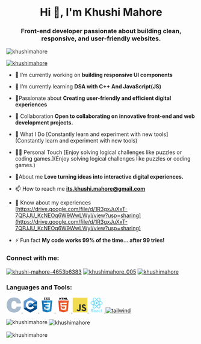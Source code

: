 <h1 align="center">Hi 👋, I'm Khushi Mahore</h1>
<h3 align="center">Front-end developer passionate about building clean, responsive, and user-friendly websites.</h3>

<p align="left"> <img src="https://komarev.com/ghpvc/?username=khushimahore&label=Profile%20views&color=0e75b6&style=flat" alt="khushimahore" /> </p>

<p align="left"> <a href="https://github.com/ryo-ma/github-profile-trophy"><img src="https://github-profile-trophy.vercel.app/?username=khushimahore" alt="khushimahore" /></a> </p>

- 🔭 I’m currently working on **building responsive UI components**

- 🌱 I’m currently learning **DSA with C++ And JavaScript(JS)**

- 🎯Passionate about **Creating user-friendly and efficient digital experiences**

- 🤝 Collaboration **Open to collaborating on innovative front-end and web development projects.**

- 🌟 What I Do [Constantly learn and experiment with new tools](Constantly learn and experiment with new tools)

- 🧍‍♀️ Personal Touch [Enjoy solving logical challenges like puzzles or coding games.](Enjoy solving logical challenges like puzzles or coding games.)

- 💬About me **Love turning ideas into interactive digital experiences.**

- 📫 How to reach me **its.khushi.mahore@gmail.com**

- 📄 Know about my experiences [https://drive.google.com/file/d/1R3gxJuXxT-7QPJJU_KcNEOq6W9WwLWyl/view?usp=sharing](https://drive.google.com/file/d/1R3gxJuXxT-7QPJJU_KcNEOq6W9WwLWyl/view?usp=sharing)

- ⚡ Fun fact **My code works 99% of the time… after 99 tries!**

<h3 align="left">Connect with me:</h3>
<p align="left">
<a href="https://linkedin.com/in/khushi-mahore-4653b6383" target="blank"><img align="center" src="https://raw.githubusercontent.com/rahuldkjain/github-profile-readme-generator/master/src/images/icons/Social/linked-in-alt.svg" alt="khushi-mahore-4653b6383" height="30" width="40" /></a>
<a href="https://instagram.com/khushimahore_005" target="blank"><img align="center" src="https://raw.githubusercontent.com/rahuldkjain/github-profile-readme-generator/master/src/images/icons/Social/instagram.svg" alt="khushimahore_005" height="30" width="40" /></a>
<a href="https://www.leetcode.com/khushimahore" target="blank"><img align="center" src="https://raw.githubusercontent.com/rahuldkjain/github-profile-readme-generator/master/src/images/icons/Social/leet-code.svg" alt="khushimahore" height="30" width="40" /></a>
</p>

<h3 align="left">Languages and Tools:</h3>
<p align="left"> <a href="https://www.cprogramming.com/" target="_blank" rel="noreferrer"> <img src="https://raw.githubusercontent.com/devicons/devicon/master/icons/c/c-original.svg" alt="c" width="40" height="40"/> </a> <a href="https://www.w3schools.com/cpp/" target="_blank" rel="noreferrer"> <img src="https://raw.githubusercontent.com/devicons/devicon/master/icons/cplusplus/cplusplus-original.svg" alt="cplusplus" width="40" height="40"/> </a> <a href="https://www.w3schools.com/css/" target="_blank" rel="noreferrer"> <img src="https://raw.githubusercontent.com/devicons/devicon/master/icons/css3/css3-original-wordmark.svg" alt="css3" width="40" height="40"/> </a> <a href="https://www.w3.org/html/" target="_blank" rel="noreferrer"> <img src="https://raw.githubusercontent.com/devicons/devicon/master/icons/html5/html5-original-wordmark.svg" alt="html5" width="40" height="40"/> </a> <a href="https://developer.mozilla.org/en-US/docs/Web/JavaScript" target="_blank" rel="noreferrer"> <img src="https://raw.githubusercontent.com/devicons/devicon/master/icons/javascript/javascript-original.svg" alt="javascript" width="40" height="40"/> </a> <a href="https://reactjs.org/" target="_blank" rel="noreferrer"> <img src="https://raw.githubusercontent.com/devicons/devicon/master/icons/react/react-original-wordmark.svg" alt="react" width="40" height="40"/> </a> <a href="https://tailwindcss.com/" target="_blank" rel="noreferrer"> <img src="https://www.vectorlogo.zone/logos/tailwindcss/tailwindcss-icon.svg" alt="tailwind" width="40" height="40"/> </a> </p>

<p><img align="left" src="https://github-readme-stats.vercel.app/api/top-langs?username=khushimahore&show_icons=true&locale=en&layout=compact" alt="khushimahore" /></p>

<p>&nbsp;<img align="center" src="https://github-readme-stats.vercel.app/api?username=khushimahore&show_icons=true&locale=en" alt="khushimahore" /></p>

<p><img align="center" src="https://github-readme-streak-stats.herokuapp.com/?user=khushimahore&" alt="khushimahore" /></p>
